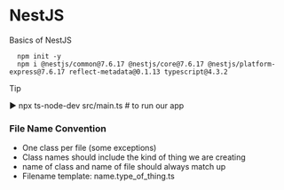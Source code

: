 # NestJS

Basics of NestJS

```
  npm init -y
  npm i @nestjs/common@7.6.17 @nestjs/core@7.6.17 @nestjs/platform-express@7.6.17 reflect-metadata@0.1.13 typescript@4.3.2 
```

>[!TIP]
> ▶ npx ts-node-dev src/main.ts # to run our app

### File Name Convention
* One class per file (some exceptions)
* Class names should include the kind of thing we are creating
* name of class and name of file should always match up 
* Filename template: name.type_of_thing.ts